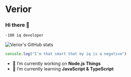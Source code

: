 # Verior
### Hi there 👋

````-100 iq developer````

![Verior's GitHub stats](https://github-readme-stats.vercel.app/api?username=VeriorGit&show_icons=true&theme=tokyonight)

```javascript
console.log("I'm that smart that my iq is a negative")
```

- 🔭 I’m currently working on **Node.js Things**
- 🌱 I’m currently learning **JavaScript & TypeScript**
